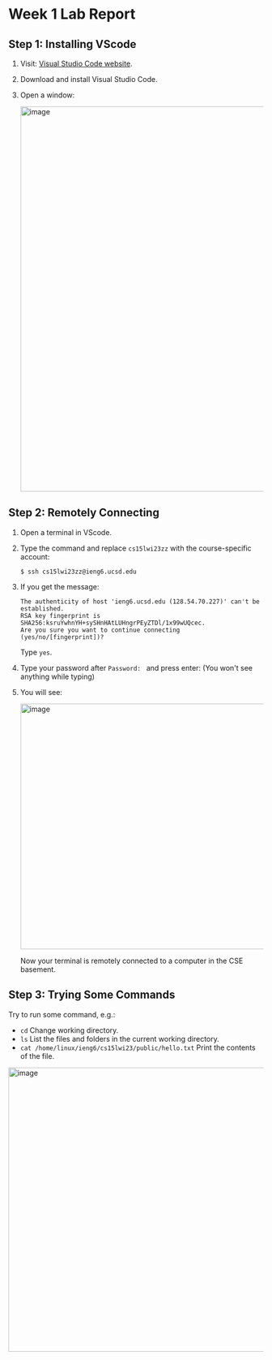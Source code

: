 # Week 1 Lab Report
## Step 1: Installing VScode
1. Visit: [Visual Studio Code website](https://code.visualstudio.com/).
2. Download and install Visual Studio Code.
3. Open a window:
    
    <img width="759" alt="image" src="https://user-images.githubusercontent.com/122570273/212195532-9f4470a7-f781-4f4e-9174-e888fca28fa2.png">
## Step 2: Remotely Connecting
1. Open a terminal in VScode.
2. Type the command and replace `cs15lwi23zz` with the course-specific account:
    
    ```
    $ ssh cs15lwi23zz@ieng6.ucsd.edu
    ```
3. If you get the message:
    
    ```
    The authenticity of host 'ieng6.ucsd.edu (128.54.70.227)' can't be established.
    RSA key fingerprint is SHA256:ksruYwhnYH+sySHnHAtLUHngrPEyZTDl/1x99wUQcec.
    Are you sure you want to continue connecting (yes/no/[fingerprint])?
    ```
    Type `yes`.
4. Type your password after `Password: ` and press enter: (You won't see anything while typing)
5. You will see:
    
    <img width="484" alt="image" src="https://user-images.githubusercontent.com/122570273/212195449-ecfabbc8-7cb8-41cb-ba3c-39c61276f537.png">
    
    Now your terminal is remotely connected to a computer in the CSE basement.
## Step 3: Trying Some Commands
Try to run some command, e.g.:
* `cd` Change working directory.
* `ls` List the files and folders in the current working directory.
* `cat /home/linux/ieng6/cs15lwi23/public/hello.txt` Print the contents of the file.
<img width="560" alt="image" src="https://user-images.githubusercontent.com/122570273/212197520-c821936b-3b5e-4e37-965c-53e05fc53fc8.png">
